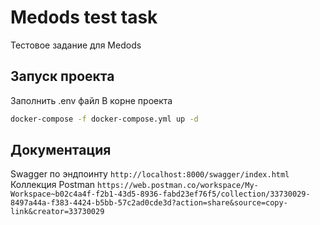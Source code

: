 # Medods test task
Тестовое задание для Medods

## Запуск проекта
Заполнить .env файл
В корне проекта
```bash
docker-compose -f docker-compose.yml up -d
```

## Документация
Swagger по эндпоинту
```http://localhost:8000/swagger/index.html```
Коллекция Postman
```https://web.postman.co/workspace/My-Workspace~b02c4a4f-f2b1-43d5-8936-fabd23ef76f5/collection/33730029-8497a44a-f383-4424-b5bb-57c2ad0cde3d?action=share&source=copy-link&creator=33730029```
